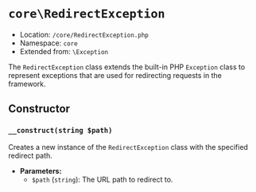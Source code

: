 # `core\RedirectException`

- Location: `/core/RedirectException.php`
- Namespace: `core`
- Extended from: `\Exception`

The `RedirectException` class extends the built-in PHP `Exception` class to represent exceptions that are used for
redirecting requests in the framework.

## Constructor

### `__construct(string $path)`

Creates a new instance of the `RedirectException` class with the specified redirect path.

- **Parameters:**
    - `$path` (`string`): The URL path to redirect to.
